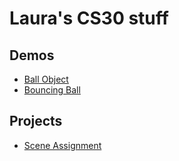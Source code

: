 # Laura's CS30 stuff

## Demos
- [Ball Object](03-ballObject)
- [Bouncing Ball](01-ball)

## Projects

- [Scene Assignment](02-scene)